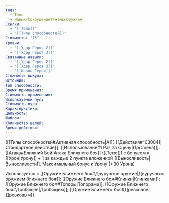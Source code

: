 ```yaml
---
tags:
  - Тело
  - Навык/СокрушениеТяжелымОружием
Ссылки:
  - "[[Тело]]"
  - "[[Типы способностей]]"
Стоимость: "15"
Уровни:
  - "[[Удар Героя 2]]"
  - "[[Удар Героя 3]]"
Связанные навыки:
  - "[[Удар Героя 2]]"
  - "[[Удар Героя 3]]"
  - "[[Казнь Героя]]"
Стоимость выкупа:
Источник:
Тип способности:
Время применения:
Стоимость применения:
Используемый пул:
Стоимость пула:
Характеристики:
Дальность:
Шаблон:
Количество целей:
Время действия:
---
```

([[Типы способностей#Активная способность|А]]) [[Действия#^030041|Стандартное действие]]. [[Использование#1 Раз за Сцену|(1р/Сцена)]]. [[Атака#Ближний Бой|Атака Ближнего боя]] ([[Тело]]) с бонусом к [[Урон|Урону]] + 1 за каждые 2 пункта вложенной [[Выносливость|Выносливости]]. Максимальный бонус к Урону (+30 Урона)

Используется с [[Оружие Ближнего боя#Двуручное оружие|Двуручным оружием ближнего боя]]: [[Оружие Ближнего боя#Клинки|Клинками]]; [[Оружие Ближнего боя#Топоры|Топорами]]; [[Оружие Ближнего боя#Дробящее|Дробящим]]; [[Оружие Ближнего боя#Древковое|Древковым]]